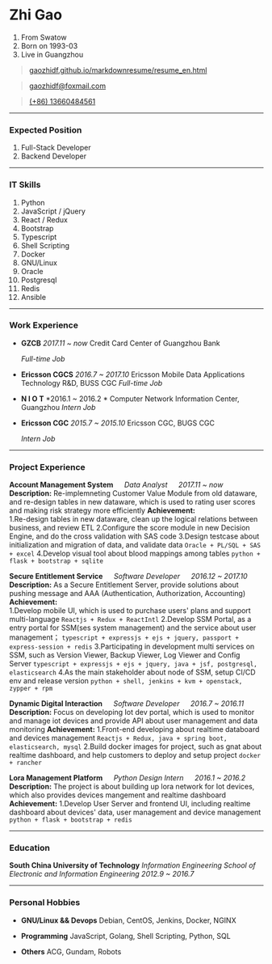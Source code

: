# Zhi Gao
1. From Swatow
1. Born on 1993-03
1. Live in Guangzhou

> [gaozhidf.github.io/markdownresume/resume_en.html](http://gaozhidf.github.io/markdownresume/resume_en.html)

> [gaozhidf@foxmail.com](mailto:gaozhidf@foxmail.com)

> [(+86) 13660484561](tel:+8613660484561)

------

### <div id='subtitle'>Expected Position</div>

1. Full-Stack Developer 
2. Backend Developer

------

### <div id='subtitle'>IT Skills</div>

1. Python
1. JavaScript / jQuery
1. React / Redux
1. Bootstrap
1. Typescript
1. Shell Scripting
1. Docker
1. GNU/Linux
1. Oracle
1. Postgresql
1. Redis
1. Ansible

------

### <div id='subtitle'>Work Experience</div>

* **GZCB**
    *2017.11 ~ now*
    Credit Card Center of Guangzhou Bank
    
    *Full-time Job*

* **Ericsson CGCS**
    *2016.7 ~ 2017.10*
    Ericsson Mobile Data Applications Technology R&D, BUSS CGC
    *Full-time Job*

* **N I O T**
    *2016.1 ~ 2016.2 *
    Computer Network Information Center, Guangzhou
    *Intern Job*

* **Ericsson CGC**
    *2015.7 ~ 2015.10*
    Ericsson CGC, BUGS CGC
    
    *Intern Job*


------

### <div id='subtitle'>Project Experience</div>

**Account Management System** &emsp; *Data Analyst*  &emsp; *2017.11 ~ now*
    **Description:** Re-implemneting Customer Value Module from old dataware, and re-design tables in new dataware, which is used to rating user scores and making risk strategy more efficiently
    **Achievement:**  
    1.Re-design tables in new dataware, clean up the logical relations between business, and review ETL 
    2.Configure the score module in new Decision Engine, and do the cross validation with SAS code
    3.Design testcase about initialization and migration of data, and validate data
    `Oracle + PL/SQL + SAS + excel`
    4.Develop visual tool about blood mappings among tables
    `python + flask + bootstrap + sqlite`

**Secure Entitlement Service** &emsp; *Software Developer*  &emsp; *2016.12 ~ 2017.10*
    **Description:** As a Secure Entitlement Server, provide solutions about pushing message and AAA (Authentication, Authorization, Accounting)
    **Achievement:**  
    1.Develop mobile UI, which is used to purchase users' plans and support multi-language
    `Reactjs + Redux + ReactIntl`
    2.Develop SSM Portal, as a entry portal for SSM(ses system management) and the service about user management；
    `typescript + expressjs + ejs + jquery, passport + express-session + redis`
    3.Participating in development multi services on SSM, such as Version Viewer, Backup Viewer, Log Viewer and Config Server
    `typescript + expressjs + ejs + jquery, java + jsf, postgresql, elasticsearch`
    4.As the main stakeholder about node of SSM, setup CI/CD env and release version
    `python + shell, jenkins + kvm + openstack, zypper + rpm`

**Dynamic Digital Interaction** &emsp; *Software Developer* &emsp; *2016.7 ~ 2016.11*
    **Description:** Focus on developing Iot dev portal, which is used to monitor and manage iot devices and provide API about user management and data monitoring
    **Achievement:** 
    1.Front-end developing about realtime databoard and devices management 
    `Reactjs + Redux, java + spring boot, elasticsearch, mysql`
    2.Build docker images for project, such as gnat about realtime dashboard, and help customers to deploy and setup project
    `docker + rancher`

**Lora Management Platform** &emsp; *Python Design Intern* &emsp; *2016.1 ~ 2016.2*
    **Description:** The project is about building up lora network for Iot devices, which also provides devices mangement and realtime dashboard
    **Achievement:** 
    1.Develop User Server and frontend UI, including realtime dashboard about devices' data, user management and device management
    `python + flask + bootstrap + redis`

------

### <div id='subtitle'>Education</div>

**South China University of Technology** 
  *Information Engineering School of Electronic and Information Engineering* 
  *2012.9 ~ 2016.7*

------

### <div id='subtitle'>Personal Hobbies</div>

* **GNU/Linux && Devops**
    Debian, CentOS, Jenkins, Docker, NGINX

* **Programming**
    JavaScript, Golang, Shell Scripting, Python, SQL

* **Others**
    ACG, Gundam, Robots
